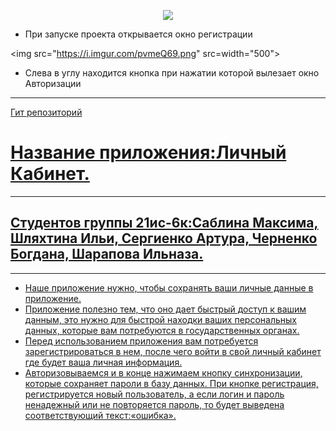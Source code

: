 <p align ="center"><a href="https://github.com/SergienkoArtur/WpfApp3.git" target="_blank"><img src="https://i.imgur.com/wYumph9.png" src=width="500"></a></p>

* При запуске проекта открывается окно регистрации

<img src="https://i.imgur.com/pvmeQ69.png" src=width="500">
* Слева в углу находится кнопка при нажатии которой вылезает окно Авторизации

 -----
<p><a href="https://github.com/SergienkoArtur/WpfApp3.git">Гит репозиторий</p>

# Название приложения:Личный Кабинет.

 -----
 
## Студентов группы 21ис-6к:Саблина Максима, Шляхтина Ильи, Сергиенко Артура, Черненко Богдана, Шарапова Ильназа.

 -----

* Наше приложение нужно, чтобы сохранять ваши личные данные в приложение.
* Приложение полезно тем, что оно дает быстрый доступ к вашим данным, это нужно для быстрой находки ваших персональных данных, которые вам потребуются в государственных органах. 
* Перед использованием приложения вам потребуется зарегистрироваться в нем, после чего войти в свой личный кабинет где будет ваша личная информация.
* Авторизовываемся и в конце нажимаем кнопку синхронизации, которые сохраняет пароли в базу данных. При кнопке регистрация, регистрируется новый пользователь, а если логин и пароль ненадежный или не повторяется пароль, то будет выведена соответствующий текст:«ошибка».
